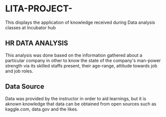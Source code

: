 # LITA-PROJECT-
This displays the application of knowledge received during Data analysis classes at Incubator hub
## HR DATA ANALYSIS
This analysis was done based on the information gathered about a particular company in other to know the state of the company's man-power strength via its skilled staffs present, their age-range, attitude towards job and job roles. 
## Data Source
Data was provided by the instructor in order to aid learnings, but it is  aknown knowledge that data can be obtained from open sources such as kaggle.com, data.gov and the likes.

